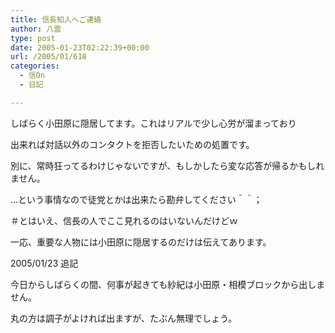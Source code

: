 ```yaml
---
title: 信長知人へご連絡
author: 八雲
type: post
date: 2005-01-23T02:22:39+00:00
url: /2005/01/618
categories:
  - 信On
  - 日記

---
```

しばらく小田原に隠居してます。これはリアルで少し心労が溜まっており
  
出来れば対話以外のコンタクトを拒否したいための処置です。
  
別に、常時狂ってるわけじゃないですが、もしかしたら変な応答が帰るかもしれません。

…という事情なので徒党とかは出来たら勘弁してください＾＾；
  
＃とはいえ、信長の人でここ見れるのはいないんだけどｗ
  
一応、重要な人物には小田原に隠居するのだけは伝えてあります。

2005/01/23 追記
  
今日からしばらくの間、何事が起きても紗紀は小田原・相模ブロックから出しません。
  
丸の方は調子がよければ出ますが、たぶん無理でしょう。